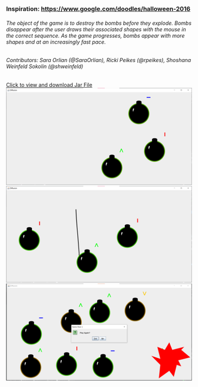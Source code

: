 ### Inspiration: https://www.google.com/doodles/halloween-2016
###### The object of the game is to destroy the bombs before they explode. Bombs disappear after the user draws their associated shapes with the mouse in the correct sequence. As the game progresses, bombs appear with more shapes and at an increasingly fast pace.
###### Contributors: Sara Orlian (@SaraOrlian), Ricki Peikes (@rpeikes), Shoshana Weinfeld Sokolin (@shweinfeld)

[Click to view and download Jar File](https://github.com/SaraOrlian/DrawShapes/blob/main/build/libs/DrawShapes-1.0-SNAPSHOT.jar)
![Start of Game](Start.png)
![Drawing](Stroke.png)
![End of Game](End.png)
